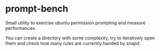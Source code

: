 # prompt-bench

Small utility to exercise ubuntu permission prompting and measure performances.

You can create a directory with some complexity, try to iteratively open them and check how many rules are currently handed by snapd.
